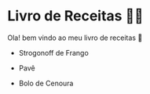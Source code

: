 # Livro de Receitas :man_cook:

Ola! bem vindo ao meu livro de receitas :wave: 


- Strogonoff de Frango 

- Pavê

- Bolo de Cenoura

  

